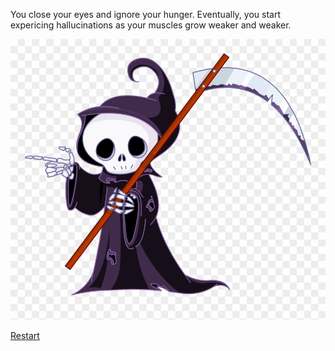 You close your eyes and ignore your hunger. Eventually, you start expericing hallucinations as your muscles grow weaker and weaker.

![death](../images/death.png)

[Restart](../beginning.md)